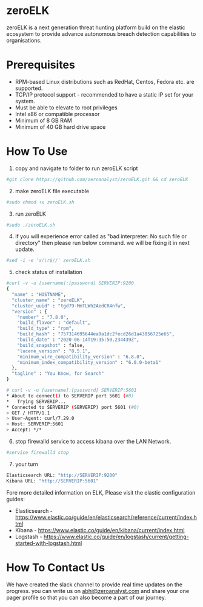# zeroELK
zeroELK is a next generation threat hunting platform build on the elastic ecosystem to provide advance autonomous breach detection capabilities to organisations.


# Prerequisites
- RPM-based Linux distributions such as RedHat, Centos, Fedora etc. are supported.
- TCP/IP protocol support - recommended to have a static IP set for your system.
- Must be able to elevate to root privileges
- Intel x86 or compatible processor 
- Minimum of 8 GB RAM 
- Minimum of 40 GB hard drive space

# How To Use
1. copy and navigate to folder to run zeroELK script
```sh
#git clone https://github.com/zeroanalyst/zeroELK.git && cd zeroELK
```
2. make zeroELK file executable 
```sh
#sudo chmod +x zeroELK.sh
```
3. run zeroELK
```sh
#sudo ./zeroELK.sh
```
4. if you will experience error called as "bad interpreter: No such file or directory" then please run below command. we will be fixing it in next update.
```sh
#sed -i -e 's/\r$//' zeroELK.sh
```

5. check status of installation
```sh
#curl -v -u [username]:[password] SERVERIP:9200
{
  "name" : "HOSTNAME",
  "cluster_name" : "zeroELK",
  "cluster_uuid" : "tgd79-MmTLWh2AedCR4nfw",
  "version" : {
    "number" : "7.8.0",
    "build_flavor" : "default",
    "build_type" : "rpm",
    "build_hash" : "757314695644ea9a1dc2fecd26d1a43856725e65",
    "build_date" : "2020-06-14T19:35:50.234439Z",
    "build_snapshot" : false,
    "lucene_version" : "8.5.1",
    "minimum_wire_compatibility_version" : "6.8.0",
    "minimum_index_compatibility_version" : "6.0.0-beta1"
  },
  "tagline" : "You Know, for Search"
}

# curl -v -u [username]:[password] SERVERIP:5601
* About to connect() to SERVERIP port 5601 (#0)
*   Trying SERVERIP...
* Connected to SERVERIP (SERVERIP) port 5601 (#0)
> GET / HTTP/1.1
> User-Agent: curl/7.29.0
> Host: SERVERIP:5601
> Accept: */*
```
6. stop firewalld service to access kibana over the LAN Network.
```sh
#service firewalld stop
```
7. your turn
```sh
Elasticsearch URL: "http://SERVERIP:9200"
Kibana URL: "http://SERVERIP:5601"
```

Fore more detailed information on ELK, Please visit the elastic configuration guides:
- Elasticsearch -  <https://www.elastic.co/guide/en/elasticsearch/reference/current/index.html>
- Kibana - <https://www.elastic.co/guide/en/kibana/current/index.html>
- Logstash - <https://www.elastic.co/guide/en/logstash/current/getting-started-with-logstash.html>

# How To Contact Us
We have created the slack channel to provide real time updates on the progress. you can write us on abhi@zeroanalyst.com and share your one pager profile so that you can also become a part of our journey.

